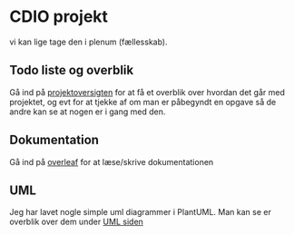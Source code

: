# CDIO projekt
vi kan lige tage den i plenum (fællesskab).

## Todo liste og overblik
Gå ind på [projektoversigten](projects/) for at få et overblik over hvordan det går med projektet, og evt for at tjekke af om man er påbegyndt en opgave så de andre kan se at nogen er i gang med den.

## Dokumentation
Gå ind på [overleaf](https://www.overleaf.com/project/5d9245ec8a5a520001fe8912) for at læse/skrive dokumentationen

## UML
Jeg har lavet nogle simple uml diagrammer i PlantUML. Man kan se er overblik over dem under [UML siden](UML/ "UML siden")

